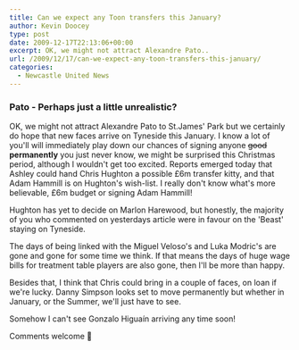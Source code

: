 ```yaml
---
title: Can we expect any Toon transfers this January?
author: Kevin Doocey
type: post
date: 2009-12-17T22:13:06+00:00
excerpt: OK, we might not attract Alexandre Pato..
url: /2009/12/17/can-we-expect-any-toon-transfers-this-january/
categories:
  - Newcastle United News
---
```


### Pato - Perhaps just a little unrealistic?

OK, we might not attract Alexandre Pato to St.James' Park but we certainly do hope that new faces arrive on Tyneside this January. I know a lot of you'll will immediately play down our chances of signing anyone <span style="text-decoration: line-through;">good</span> **permanently** you just never know, we might be surprised this Christmas period, although I wouldn't get too excited. Reports emerged today that Ashley could hand Chris Hughton a possible £6m transfer kitty, and that Adam Hammill is on Hughton's wish-list. I really don't know what's more believable, £6m budget or signing Adam Hammill!

Hughton has yet to decide on Marlon Harewood, but honestly, the majority of you who commented on yesterdays article were in favour on the 'Beast' staying on Tyneside.

The days of being linked with the Miguel Veloso's and Luka Modric's are gone and gone for some time we think. If that means the days of huge wage bills for treatment table players are also gone, then I'll be more than happy.

Besides that, I think that Chris could bring in a couple of faces, on loan if we're lucky. Danny Simpson looks set to move permanently but whether in January, or the Summer, we'll just have to see.

Somehow I can't see Gonzalo Higuaín arriving any time soon!

Comments welcome 🙂
